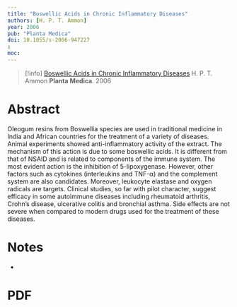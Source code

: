 ```yaml
---
title: "Boswellic Acids in Chronic Inflammatory Diseases"
authors: [H. P. T. Ammon]
year: 2006
pub: "Planta Medica"
doi: 10.1055/s-2006-947227
: 
moc: 
---
```

>[!info]
[Boswellic Acids in Chronic Inflammatory Diseases](https://pubmed.ncbi.nlm.nih.gov//)
H. P. T. Ammon
**Planta Medica**. 2006

# Abstract
Oleogum resins from Boswellia species are used in traditional medicine in India and African countries for the treatment of a variety of diseases. Animal experiments showed anti-inflammatory activity of the extract. The mechanism of this action is due to some boswellic acids. It is different from that of NSAID and is related to components of the immune system. The most evident action is the inhibition of 5-lipoxygenase. However, other factors such as cytokines (interleukins and TNF-α) and the complement system are also candidates. Moreover, leukocyte elastase and oxygen radicals are targets. Clinical studies, so far with pilot character, suggest efficacy in some autoimmune diseases including rheumatoid arthritis, Crohn’s disease, ulcerative colitis and bronchial asthma. Side effects are not severe when compared to modern drugs used for the treatment of these diseases.

# Notes
- 

# PDF
